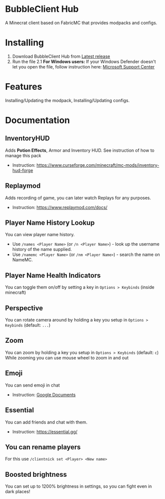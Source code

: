 # BubbleClient Hub
A Minecrat client based on FabricMC that provides modpacks and configs.

# Installing
1. Download BubbleClient Hub from [Latest release](https://github.com/bubblefish-dev/bubbleclient-hub/releases/latest/)
2. Run the file
2.1 **For Windows users:** If your Windows Defender doesn't let you open the file, follow instruction here: [Microsoft Support Center](https://support.microsoft.com/en-us/windows/add-an-exclusion-to-windows-security-811816c0-4dfd-af4a-47e4-c301afe13b26)

# Features
Installing/Updating the modpack, Installing/Updating configs.

# Documentation
## InventoryHUD
Adds **Potion Effects**, Armor and Inventory HUD. See instruction of how to manage this pack
- Instruction: https://www.curseforge.com/minecraft/mc-mods/inventory-hud-forge

## Replaymod
Adds recording of game, you can later watch Replays for any purposes.
- Instruction: https://www.replaymod.com/docs/

## Player Name History Lookup
You can view player name history.
- Use `/names <Player Name>` (or `/n <Player Name>`) - look up the username history of the name supplied.
- Use `/namemc <Player Name>` (or `/nm <Player Name>`) - search the name on NameMC.

## Player Name Health Indicators
You can toggle them on/off by setting a key in `Options > Keybinds` (inside minecraft)

## Perspective
You can rotate camera around by holding a key you setup in `Options > Keybinds` (default: `...`)

## Zoom
You can zoom by holding a key you setup in `Options > Keybinds` (default: `c`)
While zooming you can use mouse wheel to zoom in and out

## Emoji
You can send emoji in chat
- Instruction: [Google Documents](https://docs.google.com/document/d/1FWuPpHqQYkXnfRXXoAtagxrZlUyBaDvvLxpdS7o0ZKE/edit)

## Essential
You can add friends and chat with them.
- Instruction: https://essential.gg/

## You can rename players
For this use `/clientnick set <Player> <New name>`

## Boosted brightness
You can set up to 1200% brightness in settings, so you can fight even in dark places!
